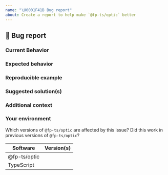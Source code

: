 ```yaml
---
name: "\U0001F41B Bug report"
about: Create a report to help make `@fp-ts/optic` better
---
```


## 🐛 Bug report

### Current Behavior

<!-- If applicable, add screenshots to help explain your problem. -->

### Expected behavior

<!-- A clear and concise description of what you expected to happen. -->

### Reproducible example

### Suggested solution(s)

<!-- How could we solve this bug? What changes would need to made to `@fp-ts/optic`? -->

### Additional context

<!-- Add any other context about the problem here.  -->

### Your environment

Which versions of `@fp-ts/optic` are affected by this issue? Did this work in previous versions of `@fp-ts/optic`?

<!-- PLEASE FILL THIS OUT -->

| Software    | Version(s) |
| ----------- | ---------- |
| @fp-ts/optic |            |
| TypeScript  |            |
